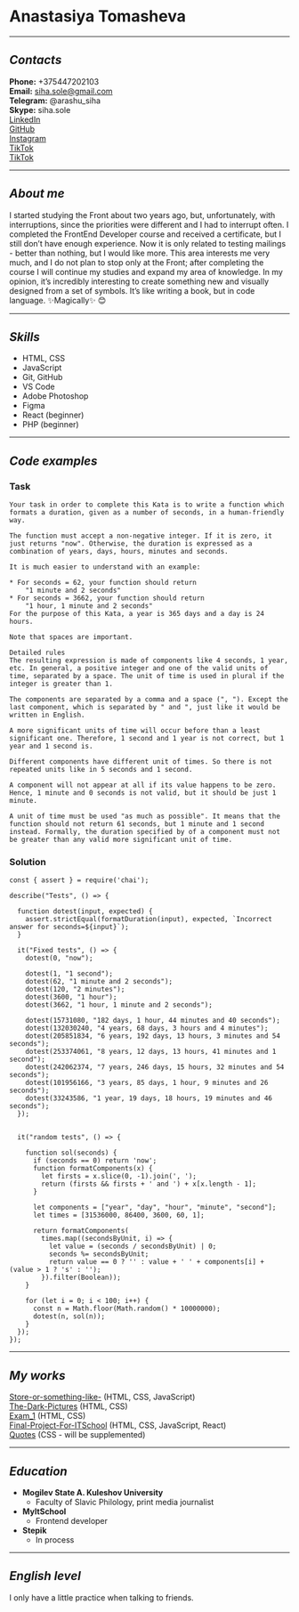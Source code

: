 # **Anastasiya Tomasheva**
***
## _Contacts_

**Phone:** +375447202103\
**Email:** siha.sole@gmail.com\
**Telegram:** @arashu_siha\
**Skype:** siha.sole\
[LinkedIn](https://www.linkedin.com/feed/)\
[GitHub](https://github.com/S-Arashu)\
[Instagram](https://www.instagram.com/_s_i_h_a_/)\
[TikTok](https://www.tiktok.com/@happyreading03)\
[TikTok](https://www.tiktok.com/@_arashu_?is_from_webapp=1&sender_device=pc)

***

## _About me_

I started studying the Front about two years ago, but, unfortunately, with interruptions, since the priorities were different and I had to interrupt often. I completed the FrontEnd Developer course and received a certificate, but I still don’t have enough experience. Now it is only related to testing mailings - better than nothing, but I would like more. This area interests me very much, and I do not plan to stop only at the Front; after completing the course I will continue my studies and expand my area of ​​knowledge. In my opinion, it’s incredibly interesting to create something new and visually designed from a set of symbols. It’s like writing a book, but in code language. ✨Magically✨ 😊

***

## _Skills_

   * HTML, CSS
   * JavaScript
   * Git, GitHub
   * VS Code
   * Adobe Photoshop
   * Figma
   * React (beginner)
   * PHP (beginner)

***

## _Code examples_
### **Task**
```
Your task in order to complete this Kata is to write a function which formats a duration, given as a number of seconds, in a human-friendly way.

The function must accept a non-negative integer. If it is zero, it just returns "now". Otherwise, the duration is expressed as a combination of years, days, hours, minutes and seconds.

It is much easier to understand with an example:

* For seconds = 62, your function should return 
    "1 minute and 2 seconds"
* For seconds = 3662, your function should return
    "1 hour, 1 minute and 2 seconds"
For the purpose of this Kata, a year is 365 days and a day is 24 hours.

Note that spaces are important.

Detailed rules
The resulting expression is made of components like 4 seconds, 1 year, etc. In general, a positive integer and one of the valid units of time, separated by a space. The unit of time is used in plural if the integer is greater than 1.

The components are separated by a comma and a space (", "). Except the last component, which is separated by " and ", just like it would be written in English.

A more significant units of time will occur before than a least significant one. Therefore, 1 second and 1 year is not correct, but 1 year and 1 second is.

Different components have different unit of times. So there is not repeated units like in 5 seconds and 1 second.

A component will not appear at all if its value happens to be zero. Hence, 1 minute and 0 seconds is not valid, but it should be just 1 minute.

A unit of time must be used "as much as possible". It means that the function should not return 61 seconds, but 1 minute and 1 second instead. Formally, the duration specified by of a component must not be greater than any valid more significant unit of time.
```

### **Solution**

```
const { assert } = require('chai');

describe("Tests", () => {
  
  function dotest(input, expected) {
    assert.strictEqual(formatDuration(input), expected, `Incorrect answer for seconds=${input}`);
  }
  
  it("Fixed tests", () => {
    dotest(0, "now");
    
    dotest(1, "1 second");
    dotest(62, "1 minute and 2 seconds");
    dotest(120, "2 minutes");
    dotest(3600, "1 hour");
    dotest(3662, "1 hour, 1 minute and 2 seconds");

    dotest(15731080, "182 days, 1 hour, 44 minutes and 40 seconds");
    dotest(132030240, "4 years, 68 days, 3 hours and 4 minutes");
    dotest(205851834, "6 years, 192 days, 13 hours, 3 minutes and 54 seconds");
    dotest(253374061, "8 years, 12 days, 13 hours, 41 minutes and 1 second");
    dotest(242062374, "7 years, 246 days, 15 hours, 32 minutes and 54 seconds");
    dotest(101956166, "3 years, 85 days, 1 hour, 9 minutes and 26 seconds");
    dotest(33243586, "1 year, 19 days, 18 hours, 19 minutes and 46 seconds");
  });


  it("random tests", () => {
    
    function sol(seconds) {
      if (seconds == 0) return 'now';
      function formatComponents(x) {
        let firsts = x.slice(0, -1).join(', ');
        return (firsts && firsts + ' and ') + x[x.length - 1];
      }

      let components = ["year", "day", "hour", "minute", "second"];
      let times = [31536000, 86400, 3600, 60, 1];

      return formatComponents(
        times.map((secondsByUnit, i) => {
          let value = (seconds / secondsByUnit) | 0;
          seconds %= secondsByUnit;
          return value == 0 ? '' : value + ' ' + components[i] + (value > 1 ? 's' : '');
        }).filter(Boolean));
    }
    
    for (let i = 0; i < 100; i++) {
      const n = Math.floor(Math.random() * 10000000);
      dotest(n, sol(n));
    }
  });
});
```

***

## _My works_

[Store-or-something-like-](https://github.com/S-Arashu/Store-or-something-like-) (HTML, CSS, JavaScript)\
[The-Dark-Pictures](https://github.com/S-Arashu/The-Dark-Pictures) (HTML, CSS)\
[Exam_1](https://github.com/S-Arashu/Exam_1) (HTML, CSS)\
[Final-Project-For-ITSchool](https://github.com/S-Arashu/Final-Project-For-ITSchool) (HTML, CSS, JavaScript, React)\
[Quotes](https://github.com/stars/S-Arashu/lists/%D1%86%D0%B8%D1%82%D0%B0%D1%82%D1%8B) (CSS - will be supplemented)

***

## _Education_
* **Mogilev State A. Kuleshov University**
  * Faculty of Slavic Philology, print media journalist
* **MyItSchool**
  * Frontend developer
* **Stepik**
  * In process

***

## _English level_

I only have a little practice when talking to friends.
